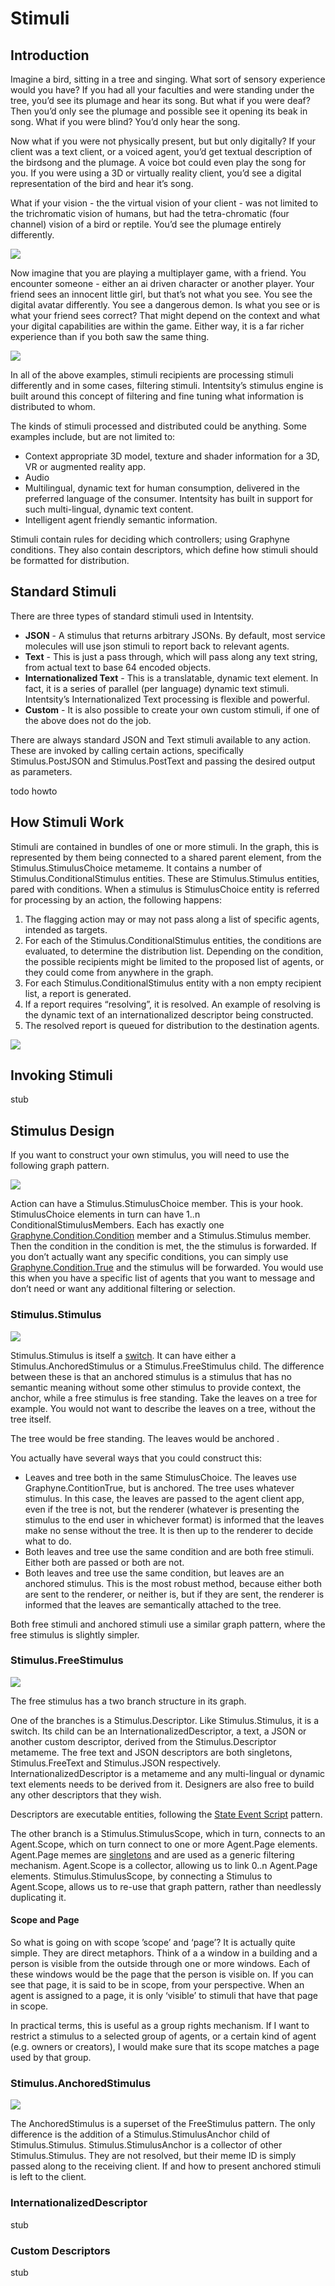 
# Stimuli

## Introduction

Imagine a bird, sitting in a tree and singing.  What sort of sensory experience would you have?  If you had all your faculties and were standing under the tree, you’d see its plumage and hear its song.  But what if you were deaf?  Then you’d only see the plumage and possible see it opening its beak in song.  What if you were blind?  You’d only hear the song.

Now what if you were not physically present, but but only digitally?  If your client was a text client, or a voiced agent, you’d get textual description of the birdsong and the plumage.  A voice bot could even play the song for you.  If you were using a 3D or virtually reality client, you’d see a digital representation of the bird and hear it’s song.

What if your vision - the the virtual vision of your client - was not limited to the trichromatic vision of humans, but had the tetra-chromatic (four channel) vision of a bird or reptile.  You’d see the plumage entirely differently.

![][image-1]

Now imagine that you are playing a multiplayer game, with a friend.  You encounter someone - either an ai driven character or another player.  Your friend sees an innocent little girl, but that’s not what you see.  You see the digital avatar differently.  You see a dangerous demon.  Is what you see or is what your friend sees correct?  That might depend on the context and what your digital capabilities are within the game.  Either way, it is a far richer experience than if you both saw the same thing.

![][image-2]

In all of the above examples, stimuli recipients are processing stimuli differently and in some cases, filtering stimuli.  Intentsity’s stimulus engine is built around this concept of filtering and fine tuning what information is distributed to whom.  

The kinds of stimuli processed and distributed could be anything.  Some examples include, but are not limited to:


- Context appropriate 3D model, texture and shader information for a 3D, VR or augmented reality app.
- Audio
- Multilingual, dynamic text for human consumption, delivered in the preferred language of the consumer.  Intentsity has built in support for such multi-lingual, dynamic text content.
- Intelligent agent friendly semantic information.

Stimuli contain rules for deciding which controllers; using Graphyne conditions.  They also contain descriptors, which define how stimuli should be formatted for distribution.  

## Standard Stimuli

There are three types of standard stimuli used in Intentsity.  
- **JSON** - A stimulus that returns arbitrary JSONs.  By default, most service molecules will use json stimuli to report back to relevant agents.  
- **Text** - This is just a pass through, which will pass along any text string, from actual text to base 64 encoded objects.  
- **Internationalized Text** - This is a translatable, dynamic text element.  In fact, it is a series of parallel (per language) dynamic text stimuli.  Intentsity’s Internationalized Text  processing is flexible and powerful.
- **Custom** - It is also possible to create your own custom stimuli, if one of the above does not do the job.

There are always standard JSON and Text stimuli available to any action.  These are invoked by calling certain actions, specifically Stimulus.PostJSON and Stimulus.PostText and passing the desired output as parameters.

todo  howto

## How Stimuli Work

Stimuli are contained in bundles of one or more stimuli.  In the graph, this is represented by them being connected to a shared parent element, from the Stimulus.StimulusChoice metameme.   It contains a number of Stimulus.ConditionalStimulus entities.  These are Stimulus.Stimulus entities, pared with conditions.  When a stimulus is StimulusChoice entity is referred for processing by an action, the following happens:

1. The flagging action may or may not pass along a list of specific agents, intended as targets.
2. For each of the Stimulus.ConditionalStimulus entities, the conditions are evaluated, to determine the distribution list.  Depending on the condition, the possible recipients might be limited to the proposed list of agents, or they could come from anywhere in the graph.
3. For each Stimulus.ConditionalStimulus entity with a non empty recipient list, a report is generated.
4. If a report requires “resolving”, it is resolved.  An example of resolving is the dynamic text of an internationalized descriptor being constructed.
5. The resolved report is queued for distribution to the destination agents.


![][image-3]


## Invoking Stimuli

stub


## Stimulus Design

If you want to construct your own stimulus, you will need to use the following graph pattern.  

![][image-4]

Action can have a Stimulus.StimulusChoice member.  This is your hook.  StimulusChoice elements in turn can have 1..n ConditionalStimulusMembers.  Each has exactly one [Graphyne.Condition.Condition][1] member and a Stimulus.Stimulus member.  Then the condition in the condition is met, the the stimulus is forwarded.  If you don’t actually want any specific conditions, you can simply use [Graphyne.Condition.True][2] and the stimulus will be forwarded.  You would use this when you have a specific list of agents that you want to message and don’t need or want any additional filtering or selection.

### Stimulus.Stimulus

![][image-5]

Stimulus.Stimulus is itself a [switch][3].  It can have either a Stimulus.AnchoredStimulus or a Stimulus.FreeStimulus child.  The difference between these is that an anchored stimulus is a stimulus that has no semantic meaning without some other stimulus to provide context, the anchor, while a free stimulus is free standing. Take the leaves on a tree for example.  You would not want to describe the leaves on a tree, without the tree itself.  

The tree would be free standing.
The leaves would be anchored .  

You actually have several ways that you could construct this:
- Leaves and tree both in the same StimulusChoice.  The leaves use Graphyne.ContitionTrue, but is anchored.  The tree uses whatever stimulus.  In this case, the leaves are passed to the agent client app, even if the tree is not, but the renderer (whatever is presenting the stimulus to the end user in whichever format) is informed that the leaves make no sense without the tree.  It is then up to the renderer to decide what to do.
- Both leaves and tree use the same condition and are both free stimuli.  Either both are passed or both are not.
- Both leaves and tree use the same condition, but leaves are an anchored stimulus.  This is the most robust method, because either both are sent to the renderer, or neither is, but if they are sent, the renderer is informed that the leaves are semantically attached to the tree.

Both free stimuli and anchored stimuli use a similar graph pattern, where the free stimulus is slightly simpler.

### Stimulus.FreeStimulus

![][image-6]

The free stimulus has a two branch structure in its graph.  

One of the branches is a Stimulus.Descriptor.  Like Stimulus.Stimulus, it is a switch.  Its child can be an InternationalizedDescriptor, a text, a JSON or another custom descriptor, derived from the Stimulus.Descriptor metameme.  The free text and JSON descriptors are both singletons, Stimulus.FreeText and Stimulus.JSON respectively.  InternationalizedDescriptor is a metameme and any multi-lingual or dynamic text elements needs to be derived from it.  Designers are  also free to build any other descriptors that they wish.  

Descriptors are executable entities, following the [State Event Script][4] pattern.

The other branch is a Stimulus.StimulusScope, which in turn, connects to an Agent.Scope, which on turn connect to one or more Agent.Page elements.  Agent.Page memes are [singletons][5] and are used as a generic filtering mechanism.  Agent.Scope is a collector, allowing us to link 0..n Agent.Page elements.  Stimulus.StimulusScope, by connecting a Stimulus to Agent.Scope, allows us to re-use that graph pattern, rather than needlessly duplicating it.  

#### Scope and Page

So what is going on with scope ’scope’ and ‘page’?  It is actually quite simple.  They are direct metaphors.  Think of a a window in a building and a person is visible from the outside through one or more windows.  Each of these windows would be the page that the person is visible on.  If you can see that page, it is said to be in scope, from your perspective.  When an agent is assigned to a page, it is only ‘visible’ to stimuli that have that page in scope.  

In practical terms, this is useful as a group rights mechanism.  If I want to restrict a stimulus to a selected group of agents, or a certain kind of agent (e.g. owners or creators), I would make sure that its scope matches a page used by that group.  


### Stimulus.AnchoredStimulus

![][image-7]

The AnchoredStimulus is a superset of the FreeStimulus pattern.  The only difference is the addition of a Stimulus.StimulusAnchor child of Stimulus.Stimulus.  Stimulus.StimulusAnchor is a collector of other Stimulus.Stimulus.  They are not resolved, but their meme ID is simply passed along to the receiving client. If and how to present anchored stimuli is left to the client.


### InternationalizedDescriptor

stub


### Custom Descriptors

stub





[1]:	https://github.com/davidhstocker/Graphyne/blob/master/Docs/Conditions.md#overview
[2]:	https://github.com/davidhstocker/Graphyne/blob/master/Graphyne/Condition.xml
[3]:	https://github.com/davidhstocker/Memetic/blob/master/README.md#exclusive-membership-switch
[4]:	https://github.com/davidhstocker/Graphyne/blob/master/README.md#graphynednastateeventscript-memes
[5]:	https://github.com/davidhstocker/Graphyne/blob/master/README.md#singletons

[image-1]:	https://raw.githubusercontent.com/davidhstocker/Intentsity/master/Docs/images/PictureStimuli.png
[image-2]:	https://raw.githubusercontent.com/davidhstocker/Intentsity/master/Docs/images/PictureStimuli2.png
[image-3]:	https://raw.githubusercontent.com/davidhstocker/Intentsity/master/Docs/images/Intentsity_StimulusWorkflow.png
[image-4]:	https://raw.githubusercontent.com/davidhstocker/Intentsity/master/Docs/images/Intentsit_Stimuli1.png
[image-5]:	https://raw.githubusercontent.com/davidhstocker/Intentsity/master/Docs/images/Intentsit_Stimuli2.png
[image-6]:	https://raw.githubusercontent.com/davidhstocker/Intentsity/master/Docs/images/Intentsit_Stimuli3.png
[image-7]:	https://raw.githubusercontent.com/davidhstocker/Intentsity/master/Docs/images/Intentsit_Stimuli4.png